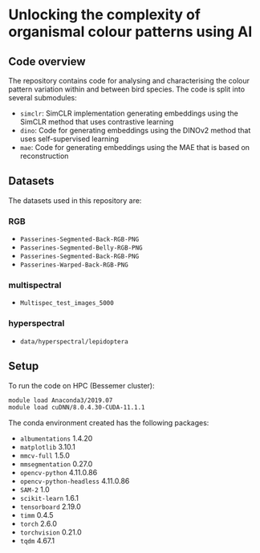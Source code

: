 # Unlocking the complexity of organismal colour patterns using AI

## Code overview

The repository contains code for analysing and characterising the colour pattern variation within and between bird species.
The code is split into several submodules:

- `simclr`: SimCLR implementation generating embeddings using the SimCLR method that uses contrastive learning
- `dino`: Code for generating embeddings using the DINOv2 method that uses self-supervised learning
- `mae`: Code for generating embeddings using the MAE that is based on reconstruction


## Datasets

The datasets used in this repository are:

### RGB
- `Passerines-Segmented-Back-RGB-PNG`
- `Passerines-Segmented-Belly-RGB-PNG`
- `Passerines-Segmented-Back-RGB-PNG`
- `Passerines-Warped-Back-RGB-PNG`

### multispectral
- `Multispec_test_images_5000`

### hyperspectral
- `data/hyperspectral/lepidoptera`

## Setup

To run the code on HPC (Bessemer cluster):

```bash
module load Anaconda3/2019.07
module load cuDNN/8.0.4.30-CUDA-11.1.1 
```


The conda environment created has the following packages:

- `albumentations`              1.4.20
- `matplotlib`                  3.10.1
- `mmcv-full`                   1.5.0
- `mmsegmentation`              0.27.0
- `opencv-python`               4.11.0.86
- `opencv-python-headless`      4.11.0.86
- `SAM-2`                       1.0
- `scikit-learn`                1.6.1
- `tensorboard`                 2.19.0
- `timm`                        0.4.5
- `torch`                       2.6.0
- `torchvision`                 0.21.0
- `tqdm`                        4.67.1
